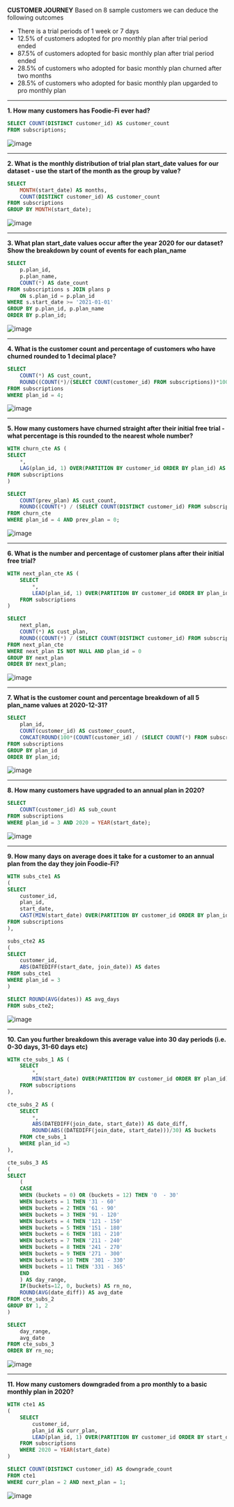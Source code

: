 __CUSTOMER JOURNEY__
Based on 8 sample customers we can deduce the following outcomes
- There is a trial periods of 1 week or 7 days
- 12.5% of customers adopted for pro monthly plan after trial period ended
- 87.5% of customers adopted for basic monthly plan after trial period ended
- 28.5% of customers who adopted for basic monthly plan churned after two months
- 28.5% of customers who adopted for basic monthly plan upgarded to pro monthly plan

---

__1. How many customers has Foodie-Fi ever had?__
```sql
SELECT COUNT(DISTINCT customer_id) AS customer_count
FROM subscriptions;
```
![image](https://github.com/arnavbangaria/data-analytics-projects/assets/98005484/2cacdf03-2963-4f4d-a7e5-7e64b2bda52c)

---

__2. What is the monthly distribution of trial plan start_date values for our dataset - use the start of the month as the group by value?__
```sql
SELECT 
	MONTH(start_date) AS months,
	COUNT(DISTINCT customer_id) AS customer_count
FROM subscriptions
GROUP BY MONTH(start_date);
```
![image](https://github.com/arnavbangaria/data-analytics-projects/assets/98005484/e6fe1abf-cbfc-4861-b33c-9d478ca0af7b)

---

__3. What plan start_date values occur after the year 2020 for our dataset? Show the breakdown by count of events for each plan_name__
```sql
SELECT
	p.plan_id,
	p.plan_name,
	COUNT(*) AS date_count
FROM subscriptions s JOIN plans p
	ON s.plan_id = p.plan_id
WHERE s.start_date >= '2021-01-01'
GROUP BY p.plan_id, p.plan_name
ORDER BY p.plan_id;
```
![image](https://github.com/arnavbangaria/data-analytics-projects/assets/98005484/6ad6d855-570b-435e-b513-4f167d586e53)

---

__4. What is the customer count and percentage of customers who have churned rounded to 1 decimal place?__
```sql
SELECT 
	COUNT(*) AS cust_count,
    ROUND((COUNT(*)/(SELECT COUNT(customer_id) FROM subscriptions))*100, 1) AS churn_percentage
FROM subscriptions
WHERE plan_id = 4;
```
![image](https://github.com/arnavbangaria/data-analytics-projects/assets/98005484/59ee4b9e-f169-49c5-bb41-57b85afff423)

---

__5. How many customers have churned straight after their initial free trial - what percentage is this rounded to the nearest whole number?__
```sql
WITH churn_cte AS (
SELECT 
	*,
    LAG(plan_id, 1) OVER(PARTITION BY customer_id ORDER BY plan_id) AS prev_plan
FROM subscriptions
)

SELECT
	COUNT(prev_plan) AS cust_count,
    ROUND((COUNT(*) / (SELECT COUNT(DISTINCT customer_id) FROM subscriptions))*100, 0) AS churned_percentage
FROM churn_cte
WHERE plan_id = 4 AND prev_plan = 0;
```
![image](https://github.com/arnavbangaria/data-analytics-projects/assets/98005484/3dba1af8-b3c1-44b7-9637-5d082e75ff85)

---
    
__6. What is the number and percentage of customer plans after their initial free trial?__
```sql
WITH next_plan_cte AS (
    SELECT 
        *,
        LEAD(plan_id, 1) OVER(PARTITION BY customer_id ORDER BY plan_id) AS next_plan
    FROM subscriptions
)

SELECT 
    next_plan,
    COUNT(*) AS cust_plan,
    ROUND((COUNT(*) / (SELECT COUNT(DISTINCT customer_id) FROM subscriptions))*100, 1) AS cust_percent
FROM next_plan_cte
WHERE next_plan IS NOT NULL AND plan_id = 0
GROUP BY next_plan
ORDER BY next_plan;
```
![image](https://github.com/arnavbangaria/data-analytics-projects/assets/98005484/5e3f9679-1ca1-4d60-8b68-fb51d11ef3c2)

---

__7. What is the customer count and percentage breakdown of all 5 plan_name values at 2020-12-31?__
```sql
SELECT 
	plan_id,
    COUNT(customer_id) AS customer_count,
    CONCAT(ROUND(100*(COUNT(customer_id) / (SELECT COUNT(*) FROM subscriptions)), 2), " %") AS percent_breakdown 
FROM subscriptions
GROUP BY plan_id
ORDER BY plan_id; 
```
![image](https://github.com/arnavbangaria/data-analytics-projects/assets/98005484/ac7105c3-7f94-4d98-a896-9da515b613ac)

---

__8. How many customers have upgraded to an annual plan in 2020?__
```sql
SELECT 
	COUNT(customer_id) AS sub_count
FROM subscriptions
WHERE plan_id = 3 AND 2020 = YEAR(start_date);
```
![image](https://github.com/arnavbangaria/data-analytics-projects/assets/98005484/c7b25338-d876-4736-a2b2-d0169041b98b)

---

__9. How many days on average does it take for a customer to an annual plan from the day they join Foodie-Fi?__
```sql
WITH subs_cte1 AS 
(
SELECT 
	customer_id,
    plan_id,
    start_date,
    CAST(MIN(start_date) OVER(PARTITION BY customer_id ORDER BY plan_id) AS DATE) AS join_date
FROM subscriptions
),

subs_cte2 AS 
(
SELECT 
	customer_id,
    ABS(DATEDIFF(start_date, join_date)) AS dates
FROM subs_cte1
WHERE plan_id = 3
)

SELECT ROUND(AVG(dates)) AS avg_days
FROM subs_cte2;
```
![image](https://github.com/arnavbangaria/data-analytics-projects/assets/98005484/b259fa81-80ae-4a78-a591-42bd5cb68236)

---

__10. Can you further breakdown this average value into 30 day periods (i.e. 0-30 days, 31-60 days etc)__
```sql
WITH cte_subs_1 AS (
	SELECT 
		*,
		MIN(start_date) OVER(PARTITION BY customer_id ORDER BY plan_id) AS join_date
	FROM subscriptions
),

cte_subs_2 AS (
	SELECT 
		*,
		ABS(DATEDIFF(join_date, start_date)) AS date_diff,
		ROUND(ABS((DATEDIFF(join_date, start_date)))/30) AS buckets
	FROM cte_subs_1
	WHERE plan_id =3
),

cte_subs_3 AS 
(
SELECT 
	(
	CASE
	WHEN (buckets = 0) OR (buckets = 12) THEN '0  - 30'
	WHEN buckets = 1 THEN '31 - 60'
	WHEN buckets = 2 THEN '61 - 90'
	WHEN buckets = 3 THEN '91 - 120'
	WHEN buckets = 4 THEN '121 - 150'
	WHEN buckets = 5 THEN '151 - 180'
	WHEN buckets = 6 THEN '181 - 210'
	WHEN buckets = 7 THEN '211 - 240'
	WHEN buckets = 8 THEN '241 - 270'
	WHEN buckets = 9 THEN '271 - 300'
	WHEN buckets = 10 THEN '301 - 330'
	WHEN buckets = 11 THEN '331 - 365'
	END
	) AS day_range,
    IF(buckets=12, 0, buckets) AS rn_no,
	ROUND(AVG(date_diff)) AS avg_date
FROM cte_subs_2
GROUP BY 1, 2
)

SELECT 
	day_range,
    avg_date
FROM cte_subs_3
ORDER BY rn_no;
```
![image](https://github.com/arnavbangaria/data-analytics-projects/assets/98005484/a88cf5d7-d2da-4bda-8061-8f68b3a759a1)

---

__11. How many customers downgraded from a pro monthly to a basic monthly plan in 2020?__
```sql
WITH cte1 AS
(
	SELECT 
		customer_id,
		plan_id AS curr_plan,
		LEAD(plan_id, 1) OVER(PARTITION BY customer_id ORDER BY start_date) AS next_plan
	FROM subscriptions
	WHERE 2020 = YEAR(start_date)
)

SELECT COUNT(DISTINCT customer_id) AS downgrade_count
FROM cte1
WHERE curr_plan = 2 AND next_plan = 1;
```
![image](https://github.com/arnavbangaria/data-analytics-projects/assets/98005484/54d4a4ce-9e68-4367-baec-951d7e4cef68)
